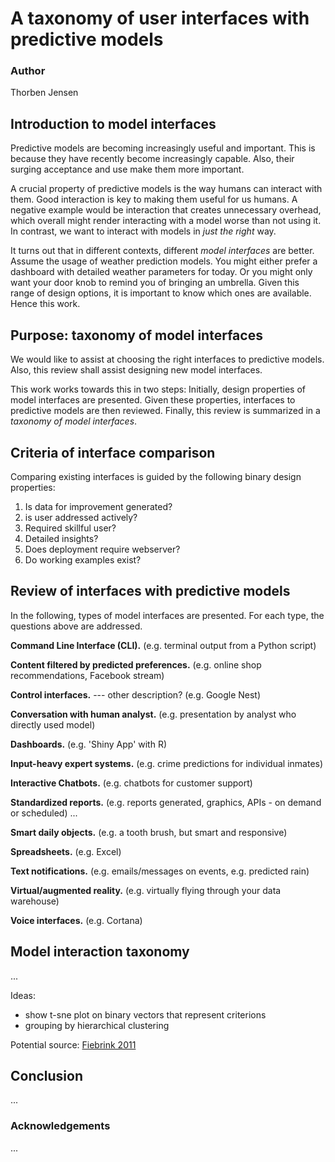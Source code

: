 # A taxonomy of user interfaces with predictive models

### Author
Thorben Jensen

## Introduction to model interfaces
Predictive models are becoming increasingly useful and important.
This is because they have recently become increasingly capable.
Also, their surging acceptance and use make them more important.

A crucial property of predictive models is the way humans can interact with them.
Good interaction is key to making them useful for us humans.
A negative example would be interaction that creates unnecessary overhead,
which overall might render interacting with a model worse than not using it.
In contrast, we want to interact with models in *just the right* way.

It turns out that in different contexts, different *model interfaces* are better.
Assume the usage of weather prediction models.
You might either prefer a dashboard with detailed weather parameters for today.
Or you might only want your door knob to remind you of bringing an umbrella.
Given this range of design options, it is important to know which ones are available.
Hence this work.

## Purpose: taxonomy of model interfaces
We would like to assist at choosing the right interfaces to predictive models.
Also, this review shall assist designing new model interfaces.

This work works towards this in two steps:
Initially, design properties of model interfaces are presented.
Given these properties, interfaces to predictive models are then reviewed.
Finally, this review is summarized in a *taxonomy of model interfaces*.

## Criteria of interface comparison
Comparing existing interfaces is guided by the following binary design properties:

1. Is data for improvement generated?
2. is user addressed actively?
3. Required skillful user?
4. Detailed insights?
5. Does deployment require webserver?
6. Do working examples exist?

## Review of interfaces with predictive models

In the following, types of model interfaces are presented.
For each type, the questions above are addressed.

**Command Line Interface (CLI).**
(e.g. terminal output from a Python script)

**Content filtered by predicted preferences.**
(e.g. online shop recommendations, Facebook stream)

**Control interfaces.**     --- other description?
(e.g. Google Nest)

**Conversation with human analyst.**
(e.g. presentation by analyst who directly used model)

**Dashboards.**
(e.g. 'Shiny App' with R)

**Input-heavy expert systems.**
(e.g. crime predictions for individual inmates)

**Interactive Chatbots.**
(e.g. chatbots for customer support)

**Standardized reports.**
(e.g. reports generated, graphics, APIs - on demand or scheduled)
...

**Smart daily objects.**
(e.g. a tooth brush, but smart and responsive)

**Spreadsheets.**
(e.g. Excel)

**Text notifications.**
(e.g. emails/messages on events, e.g. predicted rain)

**Virtual/augmented reality.**
(e.g. virtually flying through your data warehouse)

**Voice interfaces.**
(e.g. Cortana)

## Model interaction taxonomy
...

Ideas:

* show t-sne plot on binary vectors that represent criterions
* grouping by hierarchical clustering

Potential source: [Fiebrink 2011][fiebrink2011real]

## Conclusion
...

### Acknowledgements
...

<!-- References -->
[fiebrink2011real]: http://edithlaw.ca/cs889/2015/reading/IML/2013AIMagIML.pdf

